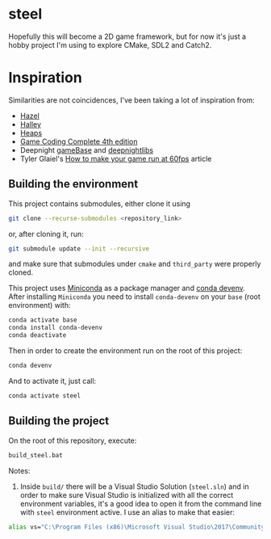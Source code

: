 # steel

Hopefully this will become a 2D game framework, but for now it's just a hobby project I'm using to explore CMake, SDL2 and Catch2.


# Inspiration

Similarities are not coincidences, I've been taking a lot of inspiration from:
* [Hazel](https://github.com/TheCherno/Hazel)
* [Halley](https://github.com/amzeratul/halley)
* [Heaps](https://github.com/HeapsIO/heaps)
* [Game Coding Complete 4th edition](https://github.com/kveratis/GameCode4)
* Deepnight [gameBase](https://github.com/deepnight/gameBase) and [deepnightlibs](https://github.com/deepnight/deepnightLibs)
* Tyler Glaiel's [How to make your game run at 60fps](https://medium.com/@tglaiel/how-to-make-your-game-run-at-60fps-24c61210fe75) article

## Building the environment

This project contains submodules, either clone it using
```bash
git clone --recurse-submodules <repository_link>
```
or, after cloning it, run:
```bash
git submodule update --init --recursive
```
and make sure that submodules under `cmake` and `third_party` were properly cloned.

This project uses [Miniconda](https://docs.conda.io/en/latest/miniconda.html) as a package manager
and [conda devenv](https://github.com/ESSS/conda-devenv). After installing `Miniconda` you need
to install `conda-devenv` on your `base` (root environment) with:

```bash
conda activate base 
conda install conda-devenv
conda deactivate
```

Then in order to create the environment run on the root of this project:
```bash
conda devenv
```

And to activate it, just call:
```bash
conda activate steel
```


## Building the project

On the root of this repository, execute:

```bash
build_steel.bat
```

Notes: 

1. Inside `build/` there will be a Visual Studio Solution (`steel.sln`) and in order to make sure Visual Studio
is initialized with all the correct environment variables, it's a good idea to open it from the command line with 
`steel` environment active. I use an alias to make that easier: 

```bash
alias vs="C:\Program Files (x86)\Microsoft Visual Studio\2017\Community\Common7\IDE\devenv.exe"
```